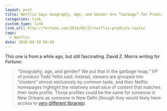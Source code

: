 ```yaml
---
layout: post
title: Netflix Says Geography, Age, and Gender Are “Garbage” for Predicting Taste | Fortune
categories: link
custom_type: link
link_url: http://fortune.com/2016/03/27/netflix-predicts-taste/
tags:
  - Netflix
date: 2016-04-19 08:45
---
```

This one is from a while ago, but still fascinating. David Z. Morris writing for *Fortune*:

> “Geography, age, and gender? We put that in the garbage heap,” VP of product Todd Yellin said. Instead, viewers are grouped into “clusters” almost exclusively by common taste, and their Netflix homepages highlight the relatively small slice of content that matches their taste profile. Those profiles could be the same for someone in New Orleans as someone in New Delhi (though they would likely have access to [very different libraries](http://www.wired.com/2015/12/netflix-ridiculous-six-adam-sandler-to-beat-hollywood-and-rule-the-world/)).